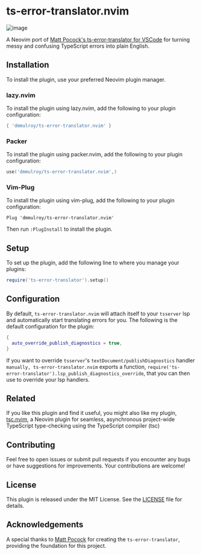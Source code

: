 # ts-error-translator.nvim

![image](https://github.com/dmmulroy/ts-error-translator.nvim/assets/2755722/5fcd1f42-d941-491b-a89b-33ab3c2ed29b)

A Neovim port of [Matt Pocock's ts-error-translator for VSCode](https://github.com/mattpocock/ts-error-translator) for turning messy and confusing TypeScript errors into plain English.

## Installation

To install the plugin, use your preferred Neovim plugin manager.

### lazy.nvim

To install the plugin using lazy.nvim, add the following to your plugin configuration:

```lua
{ 'dmmulroy/ts-error-translator.nvim' }
```

### Packer

To install the plugin using packer.nvim, add the following to your plugin configuration:

```lua
use('dmmulroy/ts-error-translator.nvim',)
```

### Vim-Plug

To install the plugin using vim-plug, add the following to your plugin configuration:

```vim
Plug 'dmmulroy/ts-error-translator.nvim'
```

Then run `:PlugInstall` to install the plugin.

## Setup

To set up the plugin, add the following line to where you manage your plugins:

```lua
require('ts-error-translator').setup()
```

## Configuration

By default, `ts-error-translator.nvim` will attach itself to your `tsserver`
lsp and automatically start translating errors for you. The following is the
default configuration for the plugin:

```lua
{
  auto_override_publish_diagnostics = true,
}
```

If you want to override `tsserver`'s `textDocument/publishDiagnostics` handler
`manually, ts-error-translator.nvim` exports a function,
`require('ts-error-translator').lsp_publish_diagnostics_override`, that you can
then use to override your lsp handlers.

## Related
If you like this plugin and find it useful, you might also like my plugin, [tsc.nvim](https://github.com/dmmulroy/tsc.nvim), a Neovim plugin for seamless, asynchronous project-wide TypeScript type-checking using the TypeScript compiler (tsc)

## Contributing

Feel free to open issues or submit pull requests if you encounter any bugs or have suggestions for improvements. Your contributions are welcome!

## License

This plugin is released under the MIT License. See the [LICENSE](LICENSE) file for details.

## Acknowledgements

A special thanks to [Matt Pocock](https://github.com/mattpocock) for creating the `ts-error-translator`, providing the foundation for this project.
